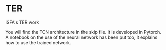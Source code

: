 # TER
ISFA's TER work


You will find the TCN architecture in the skip file. It is developed in Pytorch. A notebook on the use of the neural network has been put too, it explains how to use the trained network.
